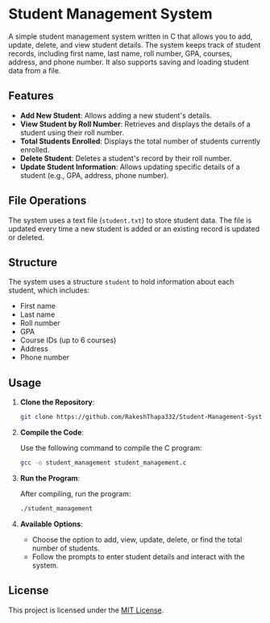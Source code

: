 # Student Management System

A simple student management system written in C that allows you to add, update, delete, and view student details. The system keeps track of student records, including first name, last name, roll number, GPA, courses, address, and phone number. It also supports saving and loading student data from a file.

## Features

- **Add New Student**: Allows adding a new student's details.
- **View Student by Roll Number**: Retrieves and displays the details of a student using their roll number.
- **Total Students Enrolled**: Displays the total number of students currently enrolled.
- **Delete Student**: Deletes a student's record by their roll number.
- **Update Student Information**: Allows updating specific details of a student (e.g., GPA, address, phone number).

## File Operations

The system uses a text file (`student.txt`) to store student data. The file is updated every time a new student is added or an existing record is updated or deleted.

## Structure

The system uses a structure `student` to hold information about each student, which includes:

- First name
- Last name
- Roll number
- GPA
- Course IDs (up to 6 courses)
- Address
- Phone number

## Usage

1. **Clone the Repository**:

    ```bash
    git clone https://github.com/RakeshThapa332/Student-Management-System.git
    ```

2. **Compile the Code**:

    Use the following command to compile the C program:

    ```bash
    gcc -o student_management student_management.c
    ```

3. **Run the Program**:

    After compiling, run the program:

    ```bash
    ./student_management
    ```

4. **Available Options**:
   - Choose the option to add, view, update, delete, or find the total number of students.
   - Follow the prompts to enter student details and interact with the system.

## License

This project is licensed under the [MIT License](LICENSE).










